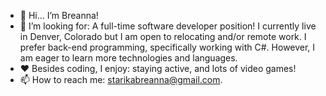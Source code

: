 - 👋 Hi... I’m Breanna!
- 👀 I’m looking for: A full-time software developer position! I currently live in Denver, Colorado but I am open to relocating and/or remote work. I prefer back-end programming, specifically working with C#. However, I am eager to learn more technologies and languages.
- ❤️ Besides coding, I enjoy: staying active, and lots of video games!
- 📫 How to reach me: starikabreanna@gmail.com.

<!---
bstarika/bstarika is a ✨ special ✨ repository because its `README.md` (this file) appears on your GitHub profile.
You can click the Preview link to take a look at your changes.
--->
